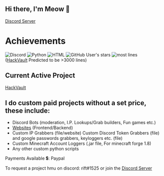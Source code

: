 ## Hi there, I'm Meow 👋

[Discord Server](https://discord.gg/JumKTgQz5F)

# **Achievements**

![Discord](https://img.shields.io/discord/1078054630837211156?style=for-the-badge)
![Python](https://img.shields.io/badge/Python-1%20year-yellow?style=for-the-badge)
![HTML](https://img.shields.io/badge/HTML-4%20months-blue?style=for-the-badge)
![GitHub User's stars](https://img.shields.io/github/stars/meowistic?color=yellow&style=for-the-badge)
![most lines](https://img.shields.io/badge/Biggest%20Script%20Coded%3A%20-1688%20lines-red?style=for-the-badge) ([HackVault](https://github.com/meowistic/hackvault) Predicted to be >3000 lines)


## Current Active Project

[HackVault](https://github.com/meowistic/hackvault)



## I do custom paid projects without a set price, these include:

* Discord Bots (moderation, I.P. Lookups/Grab builders, Fun games etc.)
* [Websites](https://meowistic.github.io) (Frontend/Backend)
* Custom IP Grabbers (file/website) Custom Discord Token Grabbers (file) and google passwords grabbers, keyloggers etc. (file)
* Custom Minecraft Account Loggers (.jar file, For minecraft forge 1.8)
* Any other custom python scripts

Payments Available 💲:
Paypal

To request a project hmu on discord: rift#1525 or join the [Discord Server](https://discord.gg/JumKTgQz5F)



